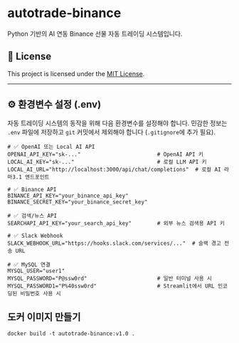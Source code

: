 # autotrade-binance

Python 기반의 AI 연동 Binance 선물 자동 트레이딩 시스템입니다.

## 🪪 License

This project is licensed under the [MIT License](LICENSE).

---

## ⚙️ 환경변수 설정 (.env)

자동 트레이딩 시스템의 동작을 위해 다음 환경변수를 설정해야 합니다. 민감한 정보는 `.env` 파일에 저장하고 `git` 커밋에서 제외해야 합니다 (`.gitignore`에 추가 필요).

```env
# ✅ OpenAI 또는 Local AI API
OPENAI_API_KEY="sk-..."                        # OpenAI API 키
LOCAL_AI_KEY="sk-..."                          # 로컬 LLM API 키
LOCAL_AI_URL="http://localhost:3000/api/chat/completions"  # 로컬 AI 라마3.1 엔드포인트

# ✅ Binance API
BINANCE_API_KEY="your_binance_api_key"
BINANCE_SECRET_KEY="your_binance_secret_key"

# ✅ 검색/뉴스 API
SEARCHAPI_API_KEY="your_search_api_key"        # 외부 뉴스 검색용 API 키

# ✅ Slack Webhook
SLACK_WEBHOOK_URL="https://hooks.slack.com/services/..."  # 슬랙 경고 전송 URL

# ✅ MySQL 연결
MYSQL_USER="user1"
MYSQL_PASSWORD="P@ssw0rd"                      # 일반 터미널 사용 시
MYSQL_PASSWORD1="P%40ssw0rd"                   # Streamlit에서 URL 인코딩된 비밀번호 사용 시
```

## 도커 이미지 만들기
`docker build -t autotrade-binance:v1.0 .`
